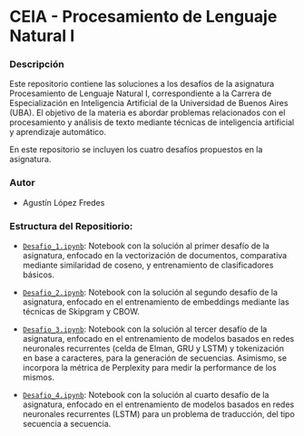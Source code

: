 # CEIA - Procesamiento de Lenguaje Natural I

### Descripción
Este repositorio contiene las soluciones a los desafíos de la asignatura Procesamiento de Lenguaje Natural I, correspondiente a la Carrera de Especialización en Inteligencia Artificial de la Universidad de Buenos Aires (UBA). El objetivo de la materia es abordar problemas relacionados con el procesamiento y análisis de texto mediante técnicas de inteligencia artificial y aprendizaje automático.

En este repositorio se incluyen los cuatro desafíos propuestos en la asignatura.


### Autor
 - Agustín López Fredes

### Estructura del Repositiorio:

- [`Desafio_1.ipynb`](Desafio_1/Desafio_1.ipynb): Notebook con la solución al primer desafío de la asignatura, enfocado en la vectorización de documentos, comparativa mediante similaridad de coseno, y entrenamiento de clasificadores básicos.

- [`Desafio_2.ipynb`](Desafio_2/Desafio_2.ipynb): Notebook con la solución al segundo desafío de la asignatura, enfocado en el entrenamiento de embeddings mediante las técnicas de Skipgram y CBOW.

- [`Desafio_3.ipynb`](Desafio_3/Desafio_3.ipynb): Notebook con la solución al tercer desafío de la asignatura, enfocado en el entrenamiento de modelos basados en redes neuronales recurrentes (celda de Elman, GRU y LSTM) y tokenización en base a caracteres, para la generación de secuencias. Asimismo, se incorpora la métrica de Perplexity para medir la performance de los mismos.

- [`Desafio_4.ipynb`](Desafio_4/Desafio_4.ipynb): Notebook con la solución al cuarto desafío de la asignatura, enfocado en el entrenamiento de modelos basados en redes neuronales recurrentes (LSTM) para un problema de traducción, del tipo secuencia a secuencia.